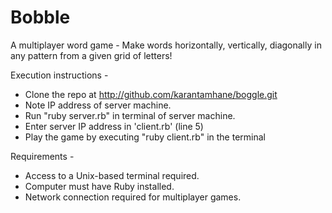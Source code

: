 Bobble
======

A multiplayer word game - Make words horizontally, vertically, diagonally in any pattern from a given grid of letters!

Execution instructions - 

* Clone the repo at http://github.com/karantamhane/boggle.git
* Note IP address of server machine.
* Run "ruby server.rb" in terminal of server machine.
* Enter server IP address in 'client.rb' (line 5)
* Play the game by executing "ruby client.rb" in the terminal

Requirements - 

* Access to a Unix-based terminal required.
* Computer must have Ruby installed.
* Network connection required for multiplayer games.
